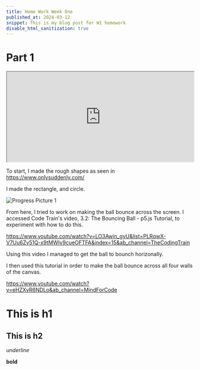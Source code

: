 ```yaml
---
title: Home Work Week One
published_at: 2024-03-12
snippet: This is my blog post for W1 homework 
disable_html_sanitization: true
---
```

# Part 1
<iframe src="https://editor.p5js.org/w0nd3rland-23/full/fbB7bHzzY" width="100%" height="242px"></iframe>


To start, I made the rough shapes as seen in https://www.onlysuddenly.com/

I made the rectangle, and circle. 


![Progress Picture 1](/240603_First_Post/lilypad.jpg)

From here, I tried to work on making the ball bounce across the screen. I accessed Code Train's video, 3.2: The Bouncing Ball - p5.js Tutorial, to experiment with how to do this. 

https://www.youtube.com/watch?v=LO3Awjn_gyU&list=PLRqwX-V7Uu6Zy51Q-x9tMWIv9cueOFTFA&index=15&ab_channel=TheCodingTrain

Using this video I managed to get the ball to bounch horizonally. 

I then used this tutorial in order to make the ball bounce across all four walls of the canvas. 

https://www.youtube.com/watch?v=eHZXvR6NDLo&ab_channel=MindForCode



# This is h1

## This is h2

_underline_

**bold**
